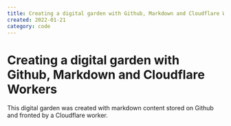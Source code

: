 ```yaml
---
title: Creating a digital garden with Github, Markdown and Cloudflare Workers
created: 2022-01-21
category: code
---
```

# Creating a digital garden with Github, Markdown and Cloudflare Workers

This digital garden was created with markdown content stored on Github and fronted by a Cloudflare worker.
